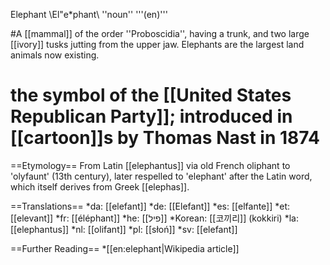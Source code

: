 Elephant \El"e*phant\ ''noun'' '''(en)'''

#A [[mammal]] of the order ''Proboscidia'', having a trunk, and two large [[ivory]] tusks jutting from the upper jaw.  Elephants are the largest land animals now existing.
# the symbol of the [[United States Republican Party]]; introduced in [[cartoon]]s by Thomas Nast in 1874

==Etymology==
From Latin [[elephantus]] via old French oliphant to 'olyfaunt' (13th century), later respelled to 'elephant' after the Latin word, which itself derives from Greek [[elephas]].

==Translations==
*da: [[elefant]]
*de: [[Elefant]]
*es: [[elfante]]
*et: [[elevant]]
*fr: [[éléphant]]
*he: [[פיל]]
*Korean: [[코끼리]] (kokkiri)
*la: [[elephantus]]
*nl: [[olifant]]
*pl: [[słoń]] 
*sv: [[elefant]]

==Further Reading==
*[[en:elephant|Wikipedia article]]